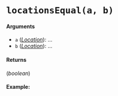 # `locationsEqual(a, b)`

#### Arguments

* `a` (*[Location](Location.md)*): ...
* `b` (*[Location](Location.md)*): ...

#### Returns

(*boolean*) 

#### Example:
